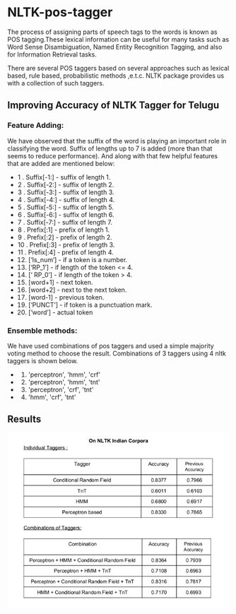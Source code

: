 # NLTK-pos-tagger

The process of assigning parts of speech tags to the words is known as POS
tagging.These lexical
information can be useful for many tasks such as Word Sense Disambiguation,
Named Entity Recognition Tagging, and also for Information Retrieval tasks.

There are several POS taggers based on several approaches
such as lexical based, rule based, probabilistic methods ,e.t.c. NLTK package
provides us with a collection of such taggers.

## Improving Accuracy of NLTK Tagger for Telugu
### Feature Adding:
We have observed that the suffix of the word is playing an
important role in classifying the word. Suffix of lengths up to 7 is added (more than
that seems to reduce performance). And along with that few helpful features that are
added are mentioned below:
* 1 . Suffix[-1:] - suffix of length 1.
* 2 . Suffix[-2:] - suffix of length 2.
* 3 . Suffix[-3:] - suffix of length 3.
* 4 . Suffix[-4:] - suffix of length 4.
* 5 . Suffix[-5:] - suffix of length 5.
* 6 . Suffix[-6:] - suffix of length 6.
* 7 . Suffix[-7:] - suffix of length 7.
* 8 . Prefix[:1] - prefix of length 1.
* 9 . Prefix[:2] - prefix of length 2.
* 10 . Prefix[:3] - prefix of length 3.
* 11 . Prefix[:4] - prefix of length 4.
* 12. [‘Is_num’] - if a token is a number.
* 13. [‘RP_1’] - if length of the token <= 4.
* 14. [‘ RP_0’] - if length of the token > 4.
* 15. [word+1] - next token.
* 16. [word+2] - next to the next token.
* 17. [word-1] - previous token.
* 19. [‘PUNCT’] - if token is a punctuation mark.
* 20. [‘word’] - actual token

### Ensemble methods:
We have used combinations of pos taggers and used a simple
majority voting method to choose the result. Combinations of 3 taggers using 4 nltk
taggers is shown below.
* 1. 'perceptron', 'hmm', 'crf'
* 2. 'perceptron', 'hmm', 'tnt'
* 3. 'perceptron', 'crf', 'tnt'
* 4. 'hmm', 'crf', 'tnt'



## Results
![Results](results.png)
